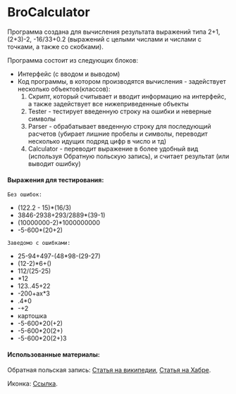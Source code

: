 # BroCalculator

Программа создана для вычисления результата выражений типа 2+1, (2+3)-2, -16/33+0.2 (выражений с целыми числами и числами с точками, а также со скобками).

Программа состоит из следующих блоков:

* Интерфейс (с вводом и выводом)
* Код программы, в котором производятся вычисления - задействует несколько объектов(классов):
  1. Скрипт, который считывает и вводит информацию на интерфейс, а также задействует все нижеприведенные объекты
  2. Tester - тестирует введенную строку на ошибки и неверные символы 
  3. Parser - обрабатывает введенную строку для последующий расчетов (убирает лишние пробелы и символы, переводит несколько идущих подряд цифр в число и тд)
  4. Calculator - переводит выражение в более удобный вид (используя Обратную польскую запись), и считает результат (или выводит ошибку)
 
#### Выражения для тестирования:

`Без ошибок:`

* (122.2 - 15)*(16/3)
* 3846-2938+293/2889*(39-1)
* (10000000-2)*1000000000
* -5-600*(20+2)

`Заведомо с ошибками:`

* 25-94+497-(48*98-(29-27)
* (12-2)*6+()
* 112/(25-25)
* *12
* 123..45+22
* -200+ax*3
* .4*0
* -+2
* картошка
* -5-600*20(+2)
* -5-600*20(2+)
* -5-600*20(2+)3

#### Использованные материалы:

Обратная польская запись: [Статья на википедии](https://ru.wikipedia.org/wiki/Обратная_польская_запись), [Статья на Хабре](https://habr.com/ru/post/100869/).

Иконка: [Ссылка](https://www.flaticon.com/free-icon/broccoli_135694#term=broccoli&page=1&position=1).
